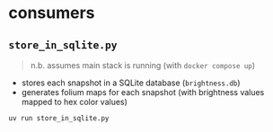 # consumers

## `store_in_sqlite.py`

> n.b. assumes main stack is running (with `docker compose up`)

- stores each snapshot in a SQLite database (`brightness.db`)
- generates folium maps for each snapshot (with brightness values mapped to hex color values)

```sh
uv run store_in_sqlite.py
```
